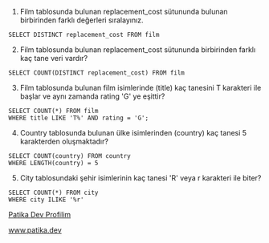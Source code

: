 1. Film tablosunda bulunan replacement_cost sütununda bulunan birbirinden farklı değerleri sıralayınız.
```
SELECT DISTINCT replacement_cost FROM film
```

2. Film tablosunda bulunan replacement_cost sütununda birbirinden farklı kaç tane veri vardır?
```
SELECT COUNT(DISTINCT replacement_cost) FROM film
```

3. Film tablosunda bulunan film isimlerinde (title) kaç tanesini T karakteri ile başlar ve aynı zamanda rating 'G' ye eşittir?
```
SELECT COUNT(*) FROM film
WHERE title LIKE 'T%' AND rating = 'G';
```

4. Country tablosunda bulunan ülke isimlerinden (country) kaç tanesi 5 karakterden oluşmaktadır?
```
SELECT COUNT(country) FROM country
WHERE LENGTH(country) = 5
```

5. City tablosundaki şehir isimlerinin kaç tanesi 'R' veya r karakteri ile biter?
```
SELECT COUNT(*) FROM city
WHERE city ILIKE '%r' 
```

[Patika Dev Profilim](https://app.patika.dev/adamblue)

www.patika.dev

